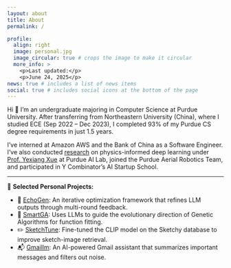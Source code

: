 ```yaml
---
layout: about
title: About
permalink: /

profile:
  align: right
  image: personal.jpg
  image_circular: true # crops the image to make it circular
  more_info: >
    <p>Last updated:</p>
    <p>June 24, 2025</p>
news: true # includes a list of news items
social: true # includes social icons at the bottom of the page
---
```

Hi 👋 I’m an undergraduate majoring in Computer Science at Purdue University. After transferring from Northeastern University (China), where I studied ECE (Sep 2022 – Dec 2023), I completed 93% of my Purdue CS degree requirements in just 1.5 years.

I’ve interned at Amazon AWS and the Bank of China as a Software Engineer. I’ve also conducted [research](https://royal-celestite-49a.notion.site/Motion-Prediction-through-Physical-Laws-b75fba68cf2f414e9ebd9f84c0db00d7) on physics-informed deep learning under [Prof. Yexiang Xue](https://www.cs.purdue.edu/homes/yexiang/) at Purdue AI Lab, joined the Purdue Aerial Robotics Team, and participated in Y Combinator’s AI Startup School.

---



🌱 **Selected Personal Projects:**

- 🔁 [EchoGen](https://github.com/AABBCCDKG/EchoGen): An iterative optimization framework that refines LLM outputs through multi-round feedback.
- 🧬 [SmartGA](https://github.com/AABBCCDKG/LLM-guided_GA_for_function_fitting): Uses LLMs to guide the evolutionary direction of Genetic Algorithms for function fitting.
- ✏️ [SketchTune](https://github.com/AABBCCDKG/clip_on_sketch): Fine-tuned the CLIP model on the Sketchy database to improve sketch-image retrieval.
- 📬 [Gmaillm](https://github.com/AABBCCDKG/gmaillm): An AI-powered Gmail assistant that summarizes important messages and filters out noise.

